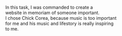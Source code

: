 In this task, I was commanded to create a <br>
website in memoriam of someone important.<br>
I chose Chick Corea, because music is too important<br>
for me and his music and lifestory is really inspiring <br>
to me.